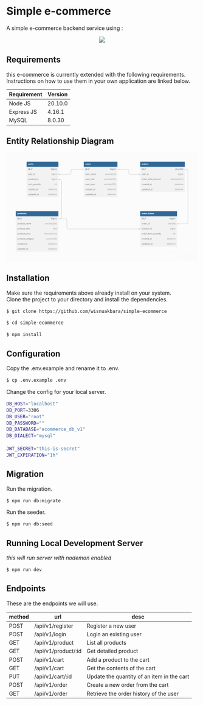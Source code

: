 # Simple e-commerce

A simple e-commerce backend service using :

<p align="center"><a href="https://expressjs.com/" target="_blank"><img src="https://img.icons8.com/?size=100&id=kg46nzoJrmTR&format=png&color=000000" width="180"></a></p>

## Requirements

this e-commerce is currently extended with the following requirements.  
Instructions on how to use them in your own application are linked below.

| Requirement | Version |
| ----------- | ------- |
| Node JS     | 20.10.0 |
| Express JS  | 4.16.1  |
| MySQL       | 8.0.30  |

## Entity Relationship Diagram

![Entity Relation Diagram](docs/ERD.png)

## Installation

Make sure the requirements above already install on your system.  
Clone the project to your directory and install the dependencies.

```bash
$ git clone https://github.com/wisnuakbara/simple-ecommerce
```

```bash
$ cd simple-ecommerce
```

```bash
$ npm install
```

## Configuration

Copy the .env.example and rename it to .env.

```bash
$ cp .env.example .env
```

Change the config for your local server.

```bash
DB_HOST="localhost"
DB_PORT=3306
DB_USER="root"
DB_PASSWORD=""
DB_DATABASE="ecommerce_db_v1"
DB_DIALECT="mysql"

JWT_SECRET="this-is-secret"
JWT_EXPIRATION="1h"
```

## Migration

Run the migration.

```bash
$ npm run db:migrate
```

Run the seeder.

```bash
$ npm run db:seed
```

## Running Local Development Server

_this will run server with nodemon enabled_

```bash
$ npm run dev
```

## Endpoints

These are the endpoints we will use.

| method | url                 | desc                                       |
| ------ | ------------------- | ------------------------------------------ |
| POST   | /api/v1/register    | Register a new user                        |
| POST   | /api/v1/login       | Login an existing user                     |
| GET    | /api/v1/product     | List all products                          |
| GET    | /api/v1/product/:id | Get detailed product                       |
| POST   | /api/v1/cart        | Add a product to the cart                  |
| GET    | /api/v1/cart        | Get the contents of the cart               |
| PUT    | /api/v1/cart/:id    | Update the quantity of an item in the cart |
| POST   | /api/v1/order       | Create a new order from the cart           |
| GET    | /api/v1/order       | Retrieve the order history of the user     |
